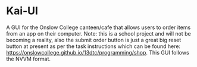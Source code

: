 # Kai-UI

A GUI for the Onslow College canteen/cafe that allows users to order items from an app on their computer. Note: this is a school project and will not be becoming a reality, also the submit order button is just a great big reset button at present as per the task instructions which can be found here: https://onslowcollege.github.io/13dtc/programming/shop. This GUI follows the NVVM format.
